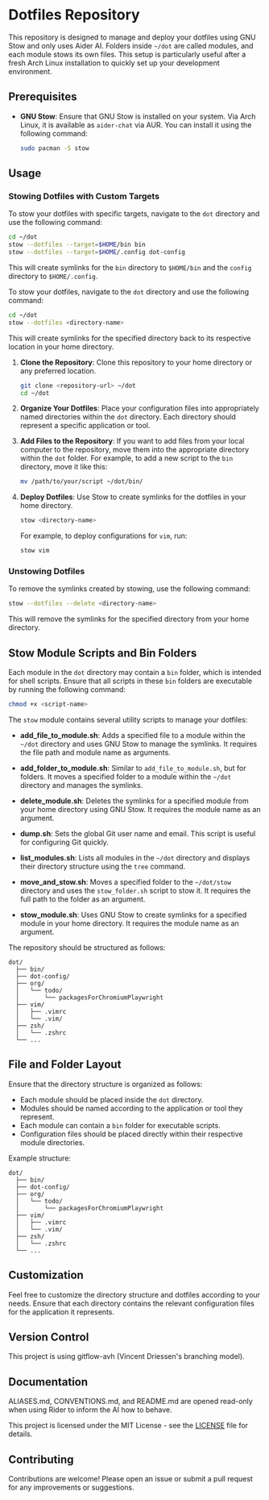 # Dotfiles Repository

This repository is designed to manage and deploy your dotfiles using GNU Stow and only uses Aider AI. Folders inside `~/dot` are called modules, and each module stows its own files. This setup is particularly useful after a fresh Arch Linux installation to quickly set up your development environment.

## Prerequisites

- **GNU Stow**: Ensure that GNU Stow is installed on your system. Via Arch Linux, it is available as `aider-chat` via AUR. You can install it using the following command:
  ```bash
  sudo pacman -S stow
  ```

## Usage

### Stowing Dotfiles with Custom Targets

To stow your dotfiles with specific targets, navigate to the `dot` directory and use the following command:

```bash
cd ~/dot
stow --dotfiles --target=$HOME/bin bin
stow --dotfiles --target=$HOME/.config dot-config
```

This will create symlinks for the `bin` directory to `$HOME/bin` and the `config` directory to `$HOME/.config`.

To stow your dotfiles, navigate to the `dot` directory and use the following command:

```bash
cd ~/dot
stow --dotfiles <directory-name>
```

This will create symlinks for the specified directory back to its respective location in your home directory.

1. **Clone the Repository**: Clone this repository to your home directory or any preferred location.
   ```bash
   git clone <repository-url> ~/dot
   cd ~/dot
   ```

2. **Organize Your Dotfiles**: Place your configuration files into appropriately named directories within the `dot` directory. Each directory should represent a specific application or tool.

3. **Add Files to the Repository**: If you want to add files from your local computer to the repository, move them into the appropriate directory within the `dot` folder. For example, to add a new script to the `bin` directory, move it like this:
   ```bash
   mv /path/to/your/script ~/dot/bin/
   ```

4. **Deploy Dotfiles**: Use Stow to create symlinks for the dotfiles in your home directory.
   ```bash
   stow <directory-name>
   ```

   For example, to deploy configurations for `vim`, run:
   ```bash
   stow vim
   ```

### Unstowing Dotfiles

To remove the symlinks created by stowing, use the following command:

```bash
stow --dotfiles --delete <directory-name>
```

This will remove the symlinks for the specified directory from your home directory.

## Stow Module Scripts and Bin Folders

Each module in the `dot` directory may contain a `bin` folder, which is intended for shell scripts. Ensure that all scripts in these `bin` folders are executable by running the following command:

```bash
chmod +x <script-name>
```

The `stow` module contains several utility scripts to manage your dotfiles:

- **add_file_to_module.sh**: Adds a specified file to a module within the `~/dot` directory and uses GNU Stow to manage the symlinks. It requires the file path and module name as arguments.

- **add_folder_to_module.sh**: Similar to `add_file_to_module.sh`, but for folders. It moves a specified folder to a module within the `~/dot` directory and manages the symlinks.

- **delete_module.sh**: Deletes the symlinks for a specified module from your home directory using GNU Stow. It requires the module name as an argument.

- **dump.sh**: Sets the global Git user name and email. This script is useful for configuring Git quickly.

- **list_modules.sh**: Lists all modules in the `~/dot` directory and displays their directory structure using the `tree` command.

- **move_and_stow.sh**: Moves a specified folder to the `~/dot/stow` directory and uses the `stow_folder.sh` script to stow it. It requires the full path to the folder as an argument.

- **stow_module.sh**: Uses GNU Stow to create symlinks for a specified module in your home directory. It requires the module name as an argument.

The repository should be structured as follows:
```
dot/
  ├── bin/
  ├── dot-config/
  ├── org/
  │   └── todo/
  │       └── packagesForChromiumPlaywright
  ├── vim/
  │   ├── .vimrc
  │   └── .vim/
  ├── zsh/
  │   └── .zshrc
  └── ...
```

## File and Folder Layout

Ensure that the directory structure is organized as follows:

- Each module should be placed inside the `dot` directory.
- Modules should be named according to the application or tool they represent.
- Each module can contain a `bin` folder for executable scripts.
- Configuration files should be placed directly within their respective module directories.

Example structure:
```
dot/
  ├── bin/
  ├── dot-config/
  ├── org/
  │   └── todo/
  │       └── packagesForChromiumPlaywright
  ├── vim/
  │   ├── .vimrc
  │   └── .vim/
  ├── zsh/
  │   └── .zshrc
  └── ...
```

## Customization

Feel free to customize the directory structure and dotfiles according to your needs. Ensure that each directory contains the relevant configuration files for the application it represents.

## Version Control

This project is using gitflow-avh (Vincent Driessen's branching model).

## Documentation

ALIASES.md, CONVENTIONS.md, and README.md are opened read-only when using Rider to inform the AI how to behave.

This project is licensed under the MIT License - see the [LICENSE](LICENSE) file for details.

## Contributing

Contributions are welcome! Please open an issue or submit a pull request for any improvements or suggestions.
